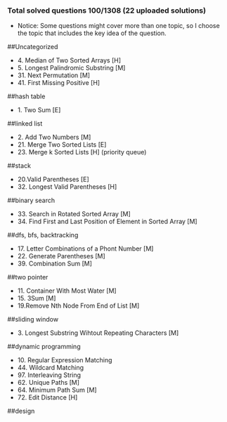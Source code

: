 ### Total solved questions 100/1308 (22 uploaded solutions)

+ Notice: Some questions might cover more than one topic, so I choose the topic that includes the key idea of the question.

##Uncategorized
+ 4\. Median of Two Sorted Arrays [H]
+ 5\. Longest Palindromic Substring [M]
+ 31\. Next Permutation [M]
+ 41\. First Missing Positive [H]

##hash table
+ 1\. Two Sum [E]

##linked list
+ 2\. Add Two Numbers [M]
+ 21\. Merge Two Sorted Lists [E]
+ 23\. Merge k Sorted Lists [H] \(priority queue)

##stack
+ 20\.Valid Parentheses [E]
+ 32\. Longest Valid Parentheses [H]

##binary search
+ 33\. Search in Rotated Sorted Array [M]
+ 34\. Find First and Last Position of Element in Sorted Array [M]

##dfs, bfs, backtracking
+ 17\. Letter Combinations of a Phont Number [M]
+ 22\. Generate Parentheses [M]
+ 39\. Combination Sum [M]

##two pointer
+ 11\. Container With Most Water [M]
+ 15\. 3Sum [M]
+ 19\.Remove Nth Node From End of List [M]

##sliding window
+ 3\. Longest Substring Wihtout Repeating Characters [M]

##dynamic programming
+ 10\. Regular Expression Matching
+ 44\. Wildcard Matching
+ 97\. Interleaving String 
+ 62\. Unique Paths [M]
+ 64\. Minimum Path Sum [M]
+ 72\. Edit Distance [H]

##design



